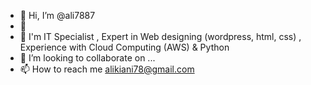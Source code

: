 - 👋 Hi, I’m @ali7887
- 👀 
- 🌱 I'm IT Specialist , Expert in Web designing (wordpress, html, css) , Experience with Cloud Computing (AWS) & Python
- 💞️ I’m looking to collaborate on ...
- 📫 How to reach me alikiani78@gmail.com

<!---
ali7887/ali7887 is a ✨ special ✨ repository because its `README.md` (this file) appears on your GitHub profile.
You can click the Preview link to take a look at your changes.
--->
